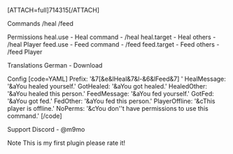 [ATTACH=full]714315[/ATTACH]


Commands
/heal <Player>
/feed <Player>

Permissions
heal.use - Heal command - /heal
heal.target - Heal others - /heal Player
feed.use - Feed command - /feed
feed.target - Feed others - /feed Player

Translations
German - Download

Config
[code=YAML]
  Prefix: '&7[&e&lHeal&7&l-&6&lFeed&7] '
  HealMessage: '&aYou healed yourself.'
  GotHealed: '&aYou got healed.'
  HealedOther: '&aYou healed this person.'
  FeedMessage: '&aYou fed yourself.'
  GotFed: '&aYou got fed.'
  FedOther: '&aYou fed this person.'
  PlayerOffline: '&cThis player is offline.'
  NoPerms: '&cYou don''t have permissions to use this command.'
[/code]

Support
Discord - @m9mo

Note
This is my first plugin please rate it!
